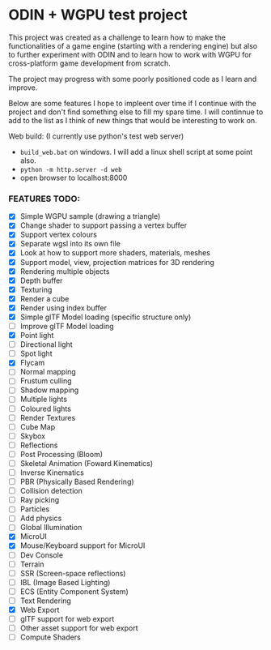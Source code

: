 # ODIN + WGPU test project

This project was created as a challenge to learn how to make the functionalities of
a game engine (starting with a rendering engine) but also to further experiment with
ODIN and to learn how to work with WGPU for cross-platform game development from
scratch.

The project may progress with some poorly positioned code as I learn and improve.

Below are some features I hope to impleent over time if I continue with the project
and don't find something else to fill my spare time. I will continnue to add to the
list as I think of new things that would be interesting to work on.

Web build: (I currently use python's test web server)
* `build_web.bat` on windows. I will add a linux shell script at some point also.
* `python -m http.server -d web`
* open browser to localhost:8000

### FEATURES TODO:

- [x] Simple WGPU sample (drawing a triangle)
- [x] Change shader to support passing a vertex buffer
- [x] Support vertex colours
- [x] Separate wgsl into its own file
- [x] Look at how to support more shaders, materials, meshes
- [x] Support model, view, projection matrices for 3D rendering
- [x] Rendering multiple objects
- [x] Depth buffer
- [x] Texturing
- [x] Render a cube
- [x] Render using index buffer
- [x] Simple glTF Model loading (specific structure only)
- [ ] Improve glTF Model loading
- [x] Point light
- [ ] Directional light
- [ ] Spot light
- [x] Flycam
- [ ] Normal mapping
- [ ] Frustum culling
- [ ] Shadow mapping
- [ ] Multiple lights
- [ ] Coloured lights
- [ ] Render Textures
- [ ] Cube Map
- [ ] Skybox
- [ ] Reflections
- [ ] Post Processing (Bloom)
- [ ] Skeletal Animation (Foward Kinematics)
- [ ] Inverse Kinematics
- [ ] PBR (Physically Based Rendering)
- [ ] Collision detection
- [ ] Ray picking
- [ ] Particles
- [ ] Add physics
- [ ] Global Illumination
- [x] MicroUI
- [x] Mouse/Keyboard support for MicroUI
- [ ] Dev Console
- [ ] Terrain
- [ ] SSR (Screen-space reflections)
- [ ] IBL (Image Based Lighting)
- [ ] ECS (Entity Component System)
- [ ] Text Rendering
- [x] Web Export
- [ ] glTF support for web export
- [ ] Other asset support for web export
- [ ] Compute Shaders
